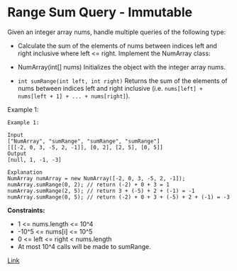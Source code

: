# Range Sum Query - Immutable
Given an integer array nums, handle multiple queries of the following type:

- Calculate the sum of the elements of nums between indices left and right inclusive where left <= right.
Implement the NumArray class:

- NumArray(int[] nums) Initializes the object with the integer array nums.
- `int sumRange(int left, int right)` Returns the sum of the elements of nums between indices left and right inclusive (i.e. `nums[left] + nums[left + 1] + ... + nums[right]`).

Example 1:

```
Example 1:

Input
["NumArray", "sumRange", "sumRange", "sumRange"]
[[[-2, 0, 3, -5, 2, -1]], [0, 2], [2, 5], [0, 5]]
Output
[null, 1, -1, -3]

Explanation
NumArray numArray = new NumArray([-2, 0, 3, -5, 2, -1]);
numArray.sumRange(0, 2); // return (-2) + 0 + 3 = 1
numArray.sumRange(2, 5); // return 3 + (-5) + 2 + (-1) = -1
numArray.sumRange(0, 5); // return (-2) + 0 + 3 + (-5) + 2 + (-1) = -3
```


**Constraints:**
- 1 <= nums.length <= 10^4
- -10^5 <= nums[i] <= 10^5
- 0 <= left <= right < nums.length
- At most 10^4 calls will be made to sumRange.

[Link](https://leetcode.com/problems/range-sum-query-immutable/description/)